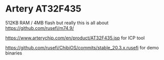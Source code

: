 # Artery AT32F435

512KB RAM / 4MB flash but really this is all about https://github.com/rusefi/m74.9/

https://www.arterychip.com/en/product/AT32F435.jsp for ICP tool

https://github.com/rusefi/ChibiOS/commits/stable_20.3.x.rusefi for demo binaries